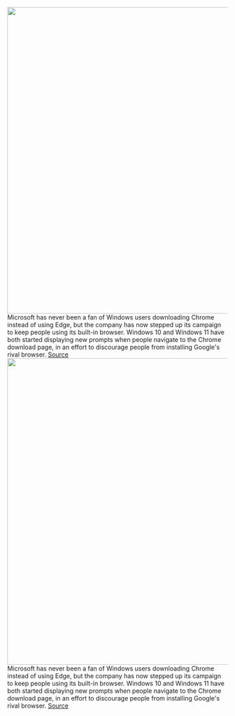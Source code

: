 <img src='https://cdn.vox-cdn.com/thumbor/D8xquU0iMutUk90DegGJC7CckUI=/0x0:1400x933/1200x800/filters:focal(588x355:812x579)/cdn.vox-cdn.com/uploads/chorus_image/image/70218552/chromedownloadprompt.0.jpg' width='700px' /><br/>
Microsoft has never been a fan of Windows users downloading Chrome instead of using Edge, but the company has now stepped up its campaign to keep people using its built-in browser. Windows 10 and Windows 11 have both started displaying new prompts when people navigate to the Chrome download page, in an effort to discourage people from installing Google's rival browser.
<a href='https://www.theverge.com/2021/12/2/22813733/microsoft-windows-edge-download-chrome-prompts'> Source <a/><img src='https://cdn.vox-cdn.com/thumbor/D8xquU0iMutUk90DegGJC7CckUI=/0x0:1400x933/1200x800/filters:focal(588x355:812x579)/cdn.vox-cdn.com/uploads/chorus_image/image/70218552/chromedownloadprompt.0.jpg' width='700px' /><br/>
Microsoft has never been a fan of Windows users downloading Chrome instead of using Edge, but the company has now stepped up its campaign to keep people using its built-in browser. Windows 10 and Windows 11 have both started displaying new prompts when people navigate to the Chrome download page, in an effort to discourage people from installing Google's rival browser.
<a href='https://www.theverge.com/2021/12/2/22813733/microsoft-windows-edge-download-chrome-prompts'> Source <a/>